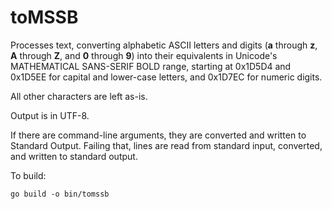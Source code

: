 # toMSSB

Processes text, converting alphabetic ASCII letters
and digits (**a** through **z**, 
**A** through **Z**, and **0** through **9**) into their 
equivalents in Unicode's MATHEMATICAL SANS-SERIF BOLD 
range, starting at 0x1D5D4 and 0x1D5EE for capital and 
lower-case letters, and 0x1D7EC for numeric digits.

All other characters are left as-is.

Output is in UTF-8.

If there are command-line arguments, they are converted and
written to Standard Output. Failing that, lines are read from
standard input, converted, and written to standard output.

To build:

```shell
go build -o bin/tomssb
```